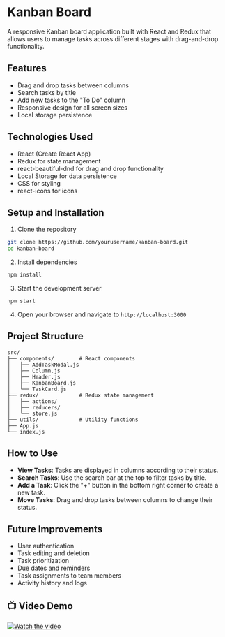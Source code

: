# Kanban Board

A responsive Kanban board application built with React and Redux that allows users to manage tasks across different stages with drag-and-drop functionality.

## Features

- Drag and drop tasks between columns
- Search tasks by title
- Add new tasks to the "To Do" column
- Responsive design for all screen sizes
- Local storage persistence

## Technologies Used

- React (Create React App)
- Redux for state management
- react-beautiful-dnd for drag and drop functionality
- Local Storage for data persistence
- CSS for styling
- react-icons for icons

## Setup and Installation

1. Clone the repository
```bash
git clone https://github.com/yourusername/kanban-board.git
cd kanban-board
```

2. Install dependencies
```bash
npm install
```

3. Start the development server
```bash
npm start
```

4. Open your browser and navigate to `http://localhost:3000`

## Project Structure

```
src/
├── components/        # React components
│   ├── AddTaskModal.js
│   ├── Column.js
│   ├── Header.js
│   ├── KanbanBoard.js
│   └── TaskCard.js
├── redux/             # Redux state management
│   ├── actions/
│   ├── reducers/
│   └── store.js
├── utils/             # Utility functions
├── App.js
└── index.js
```

## How to Use

- **View Tasks**: Tasks are displayed in columns according to their status.
- **Search Tasks**: Use the search bar at the top to filter tasks by title.
- **Add a Task**: Click the "+" button in the bottom right corner to create a new task.
- **Move Tasks**: Drag and drop tasks between columns to change their status.

## Future Improvements

- User authentication
- Task editing and deletion
- Task prioritization
- Due dates and reminders
- Task assignments to team members
- Activity history and logs

## 📺 Video Demo
[![Watch the video](https://img.youtube.com/vi/VwTyA_GmiHY/maxresdefault.jpg)](https://youtu.be/VwTyA_GmiHY)


